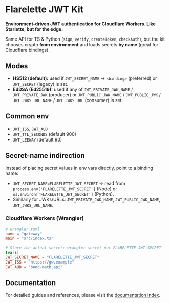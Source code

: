 # Flarelette JWT Kit

**Environment-driven JWT authentication for Cloudflare Workers. Like Starlette, but for the edge.**

Same API for TS & Python (`sign`, `verify`, `createToken`, `checkAuth`), but the kit chooses crypto **from environment** and loads secrets **by name** (great for Cloudflare bindings).

## Modes

- **HS512 (default):** used if `JWT_SECRET_NAME` → `<binding>` (preferred) or `JWT_SECRET` (legacy) is set.
- **EdDSA (Ed25519):** used if any of `JWT_PRIVATE_JWK_NAME` / `JWT_PRIVATE_JWK` (producer) or `JWT_PUBLIC_JWK_NAME` / `JWT_PUBLIC_JWK` / `JWT_JWKS_URL_NAME` / `JWT_JWKS_URL` (consumer) is set.

## Common env

- `JWT_ISS`, `JWT_AUD`
- `JWT_TTL_SECONDS` (default 900)
- `JWT_LEEWAY` (default 90)

## Secret-name indirection

Instead of placing secret values in env vars directly, point to a binding name:

- `JWT_SECRET_NAME=FLARELETTE_JWT_SECRET` → read from `process.env['FLARELETTE_JWT_SECRET']` (Node) or `os.environ['FLARELETTE_JWT_SECRET']` (Python).
- Similarly for JWKs/URLs: `JWT_PRIVATE_JWK_NAME`, `JWT_PUBLIC_JWK_NAME`, `JWT_JWKS_URL_NAME`.

### Cloudflare Workers (Wrangler)

```toml
# wrangler.toml
name = "gateway"
main = "src/index.ts"

# Store the actual secret: wrangler secret put FLARELETTE_JWT_SECRET
[vars]
JWT_SECRET_NAME = "FLARELETTE_JWT_SECRET"
JWT_ISS = "https://gw.example"
JWT_AUD = "bond-math.api"
```

## Documentation

For detailed guides and references, please visit the [documentation index](./docs/index.md).
